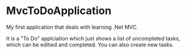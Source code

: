 # MvcToDoApplication

My first application that deals with learning .Net MVC.

It is a "To Do" applciation which just shows a list of uncompleted tasks, which can be editied and completed.
You can also create new tasks.